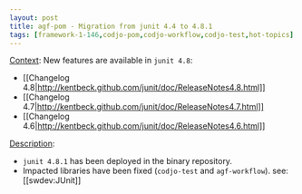 ```yaml
---
layout: post
title: agf-pom - Migration from junit 4.4 to 4.8.1
tags: [framework-1-146,codjo-pom,codjo-workflow,codjo-test,hot-topics]
---
```

<u>Context</u>:
New features are available in ```junit 4.8```:
* [[Changelog 4.8|http://kentbeck.github.com/junit/doc/ReleaseNotes4.8.html]]
* [[Changelog 4.7|http://kentbeck.github.com/junit/doc/ReleaseNotes4.7.html]]
* [[Changelog 4.6|http://kentbeck.github.com/junit/doc/ReleaseNotes4.6.html]]

<u>Description</u>:
* ```junit 4.8.1``` has been deployed in the binary repository.
* Impacted libraries have been fixed (```codjo-test``` and ```agf-workflow```).
see: [[swdev:JUnit]]